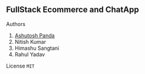 ## FullStack Ecommerce and ChatApp

Authors

1.  [Ashutosh Panda](https://twitter.com/ashutosh4336)
2.  Nitish Kumar
3.  Himashu Sangtani
4.  Rahul Yadav

License `MIT`

